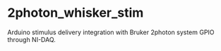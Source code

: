 # 2photon_whisker_stim
Arduino stimulus delivery integration with Bruker 2photon system GPIO through NI-DAQ.
